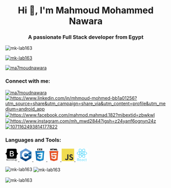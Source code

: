 <h1 align="center">Hi 👋, I'm Mahmoud Mohammed Nawara</h1>
<h3 align="center">A passionate Full Stack developer from Egypt</h3>

<p align="left"> <img src="https://komarev.com/ghpvc/?username=mk-lab163&label=Profile%20views&color=0e75b6&style=flat" alt="mk-lab163" /> </p>

<p align="left"> <a href="https://github.com/ryo-ma/github-profile-trophy"><img src="https://github-profile-trophy.vercel.app/?username=mk-lab163" alt="mk-lab163" /></a> </p>

<p align="left"> <a href="https://twitter.com/ma7moudnawara" target="blank"><img src="https://img.shields.io/twitter/follow/ma7moudnawara?logo=twitter&style=for-the-badge" alt="ma7moudnawara" /></a> </p>

<h3 align="left">Connect with me:</h3>
<p align="left">
<a href="https://twitter.com/ma7moudnawara" target="blank"><img align="center" src="https://raw.githubusercontent.com/rahuldkjain/github-profile-readme-generator/master/src/images/icons/Social/twitter.svg" alt="ma7moudnawara" height="30" width="40" /></a>
<a href="https://linkedin.com/in/https://www.linkedin.com/in/mhmoud-mohmed-bb1a01256?utm_source=share&utm_campaign=share_via&utm_content=profile&utm_medium=android_app" target="blank"><img align="center" src="https://raw.githubusercontent.com/rahuldkjain/github-profile-readme-generator/master/src/images/icons/Social/linked-in-alt.svg" alt="https://www.linkedin.com/in/mhmoud-mohmed-bb1a01256?utm_source=share&utm_campaign=share_via&utm_content=profile&utm_medium=android_app" height="30" width="40" /></a>
<a href="https://fb.com/https://www.facebook.com/mahmod.mahmad.182?mibextid=zbwkwl" target="blank"><img align="center" src="https://raw.githubusercontent.com/rahuldkjain/github-profile-readme-generator/master/src/images/icons/Social/facebook.svg" alt="https://www.facebook.com/mahmod.mahmad.182?mibextid=zbwkwl" height="30" width="40" /></a>
<a href="https://instagram.com/https://www.instagram.com/mh_mwd2844?igsh=z24yanf6ognyn24z" target="blank"><img align="center" src="https://raw.githubusercontent.com/rahuldkjain/github-profile-readme-generator/master/src/images/icons/Social/instagram.svg" alt="https://www.instagram.com/mh_mwd2844?igsh=z24yanf6ognyn24z" height="30" width="40" /></a>
<a href="https://discord.gg/1071162493814177822" target="blank"><img align="center" src="https://raw.githubusercontent.com/rahuldkjain/github-profile-readme-generator/master/src/images/icons/Social/discord.svg" alt="1071162493814177822" height="30" width="40" /></a>
</p>

<h3 align="left">Languages and Tools:</h3>
<p align="left"> <a href="https://getbootstrap.com" target="_blank" rel="noreferrer"> <img src="https://raw.githubusercontent.com/devicons/devicon/master/icons/bootstrap/bootstrap-plain-wordmark.svg" alt="bootstrap" width="40" height="40"/> </a> <a href="https://www.w3schools.com/cpp/" target="_blank" rel="noreferrer"> <img src="https://raw.githubusercontent.com/devicons/devicon/master/icons/cplusplus/cplusplus-original.svg" alt="cplusplus" width="40" height="40"/> </a> <a href="https://www.w3schools.com/css/" target="_blank" rel="noreferrer"> <img src="https://raw.githubusercontent.com/devicons/devicon/master/icons/css3/css3-original-wordmark.svg" alt="css3" width="40" height="40"/> </a> <a href="https://www.w3.org/html/" target="_blank" rel="noreferrer"> <img src="https://raw.githubusercontent.com/devicons/devicon/master/icons/html5/html5-original-wordmark.svg" alt="html5" width="40" height="40"/> </a> <a href="https://developer.mozilla.org/en-US/docs/Web/JavaScript" target="_blank" rel="noreferrer"> <img src="https://raw.githubusercontent.com/devicons/devicon/master/icons/javascript/javascript-original.svg" alt="javascript" width="40" height="40"/> </a> <a href="https://reactjs.org/" target="_blank" rel="noreferrer"> <img src="https://raw.githubusercontent.com/devicons/devicon/master/icons/react/react-original-wordmark.svg" alt="react" width="40" height="40"/> </a> </p>

<p><img align="left" src="https://github-readme-stats.vercel.app/api/top-langs?username=mk-lab163&show_icons=true&locale=en&layout=compact" alt="mk-lab163" /></p>

<p>&nbsp;<img align="center" src="https://github-readme-stats.vercel.app/api?username=mk-lab163&show_icons=true&locale=en" alt="mk-lab163" /></p>

<p><img align="center" src="https://github-readme-streak-stats.herokuapp.com/?user=mk-lab163&" alt="mk-lab163" /></p>
